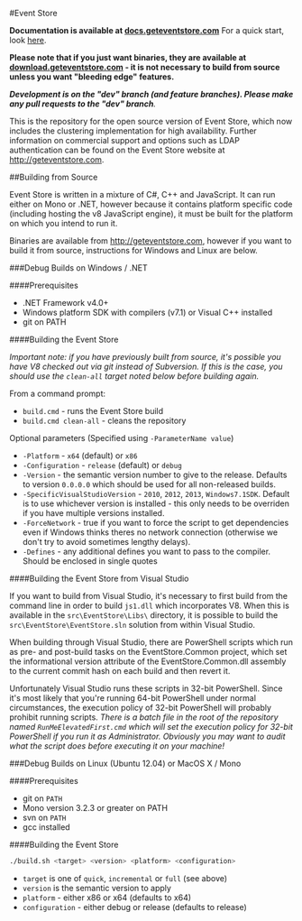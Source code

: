 
#Event Store

**Documentation is available at [docs.geteventstore.com](http://docs.geteventstore.com)** For a quick start, look <a href="http://docs.geteventstore.com/introduction/running-the-event-store/">here</a>.

**Please note that if you just want binaries, they are available at [download.geteventstore.com](http://geteventstore.com/downloads) - it is not necessary to build from source unless you want "bleeding edge" features.**

<em>**Development is on the "dev" branch (and feature branches). Please make any pull requests to the "dev" branch**.</em>

This is the repository for the open source version of Event Store, which now includes the clustering implementation for high availability. Further information on commercial support and options such as LDAP authentication can be found on the Event Store website at http://geteventstore.com.

##Building from Source

Event Store is written in a mixture of C#, C++ and JavaScript. It can run either on Mono or .NET, however because it contains platform specific code (including hosting the v8 JavaScript engine), it must be built for the platform on which you intend to run it.

Binaries are available from http://geteventstore.com, however if you want to build it from source, instructions for Windows and Linux are below.

###Debug Builds on Windows / .NET

####Prerequisites

- .NET Framework v4.0+
- Windows platform SDK with compilers (v7.1) or Visual C++ installed
- git on PATH

####Building the Event Store

*Important note: if you have previously built from source, it's possible you have V8 checked out via git instead of Subversion. If this is the case, you should use the `clean-all` target noted below before building again.*

From a command prompt:

- `build.cmd` - runs the Event Store build
- `build.cmd clean-all` - cleans the repository

Optional parameters (Specified using `-ParameterName value`)

- `-Platform` - `x64` (default) or `x86`
- `-Configuration` - `release` (default) or `debug`
- `-Version` - the semantic version number to give to the release. Defaults to version `0.0.0.0` which should be used for all non-released builds.
- `-SpecificVisualStudioVersion` - `2010`, `2012`, `2013`, `Windows7.1SDK`. Default is to use whichever version is installed - this only needs to be overriden if you have multiple versions installed.
- `-ForceNetwork` - true if you want to force the script to get dependencies even if Windows thinks theres no network connection (otherwise we don't try to avoid sometimes lengthy delays).
- `-Defines` - any additional defines you want to pass to the compiler. Should be enclosed in single quotes

####Building the Event Store from Visual Studio

If you want to build from Visual Studio, it's necessary to first build from the
command line in order to build `js1.dll` which incorporates V8. When this is
available in the `src\EventStore\Libs\` directory, it is possible to build the
`src\EventStore\EventStore.sln` solution from within Visual Studio.

When building through Visual Studio, there are PowerShell scripts which run as
pre- and post-build tasks on the EventStore.Common project, which set the
informational version attribute of the EventStore.Common.dll assembly to the
current commit hash on each build and then revert it.

Unfortunately Visual Studio runs these scripts in 32-bit PowerShell. Since it's
most likely that you're running 64-bit PowerShell under normal circumstances,
the execution policy of 32-bit PowerShell will probably prohibit running
scripts. *There is a batch file in the root of the repository named
`RunMeElevatedFirst.cmd` which will set the execution policy for 32-bit
PowerShell if you run it as Administrator. Obviously you may want to audit what
the script does before executing it on your machine!*

###Debug Builds on Linux (Ubuntu 12.04) or MacOS X / Mono

####Prerequisites

- git on `PATH`
- Mono version 3.2.3 or greater on PATH
- svn on `PATH`
- gcc installed

####Building the Event Store

```bash
./build.sh <target> <version> <platform> <configuration>
```

- `target` is one of `quick`, `incremental` or `full` (see above)
- `version` is the semantic version to apply
- `platform` - either x86 or x64 (defaults to x64)
- `configuration` - either debug or release (defaults to release)
